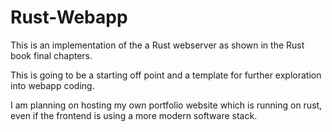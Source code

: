 # Rust-Webapp

This is an implementation of the a Rust webserver as shown in the Rust book final chapters.

This is going to be a starting off point and a template for further exploration into webapp coding.

I am planning on hosting my own portfolio website which is running on rust, even if the frontend is using a more modern software stack.
